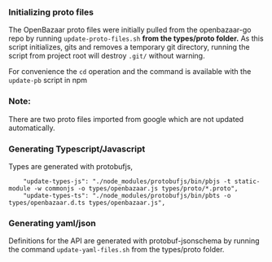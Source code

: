 ### Initializing proto files
 The OpenBazaar proto files were initially pulled from the openbazaar-go repo by running `update-proto-files.sh`
 **from the types/proto folder.**  As this script initializes, gits and removes a temporary git directory,
 running the script from project root will destroy `.git/` without warning.

 For convenience the `cd` operation and the command is available with the `update-pb` script in npm

 ### Note:
 There are two proto files imported from google which are not updated automatically.

### Generating Typescript/Javascript

Types are generated with protobufjs,

```
    "update-types-js": "./node_modules/protobufjs/bin/pbjs -t static-module -w commonjs -o types/openbazaar.js types/proto/*.proto",
    "update-types-ts": "./node_modules/protobufjs/bin/pbts -o types/openbazaar.d.ts types/openbazaar.js",
```

### Generating yaml/json

Definitions for the API are generated with protobuf-jsonschema by running the command `update-yaml-files.sh` from the
 types/proto folder.
